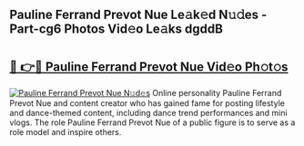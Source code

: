 ## Pauline Ferrand Prevot Nue Le𝚊k𝚎d N𝚞𝚍es - Part-cg6 Photos Vid𝚎o Le𝚊ks dgddB

# <h2><a href="http://fb0za8.evod.top/?m=Pauline+Ferrand+Prevot+Nue">🔗 👉🔴 Pauline Ferrand Prevot Nue Vid𝚎o Ph𝚘t𝚘s</a></h2>

[![Pauline Ferrand Prevot Nue N𝚞d𝚎s](https://i.imgur.com/8V9OHl7.gif)](http://fb0za8.evod.top/?m=Pauline+Ferrand+Prevot+Nue)
Online personality Pauline Ferrand Prevot Nue and content creator who has gained fame for posting lifestyle and dance-themed content, including dance trend performances and mini vlogs. The role Pauline Ferrand Prevot Nue of a public figure is to serve as a role model and inspire others. 
